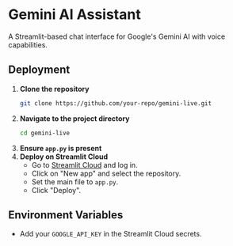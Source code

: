 # Gemini AI Assistant

A Streamlit-based chat interface for Google's Gemini AI with voice capabilities.

## Deployment

1. **Clone the repository**
   ```bash
   git clone https://github.com/your-repo/gemini-live.git
   ```
2. **Navigate to the project directory**
   ```bash
   cd gemini-live
   ```
3. **Ensure `app.py` is present**
4. **Deploy on Streamlit Cloud**
   - Go to [Streamlit Cloud](https://streamlit.io/cloud) and log in.
   - Click on "New app" and select the repository.
   - Set the main file to `app.py`.
   - Click "Deploy".

## Environment Variables

- Add your `GOOGLE_API_KEY` in the Streamlit Cloud secrets.

